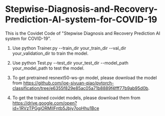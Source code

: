 # Stepwise-Diagnosis-and-Recovery-Prediction-AI-system-for-COVID-19
This is the Covidet Code of "Stepwise Diagnosis and Recovery Prediction AI system for COVID-19".

1. Use python Trainer.py --train_dir your_train_dir --val_dir your_validation_dir to train the model.

2. Use python Test.py --test_dir your_test_dir --model_path your_model_path to test the model.

3. To get pretrained resnext50-ws-gn model, please download the model from https://github.com/joe-siyuan-qiao/pytorch-classification/tree/e6355f829e85ac05a71b8889f4fff77b9ab95d0b.

4. To get the trained covidet models, please download them from https://drive.google.com/open?id=1RVzTPGgiORMIIFntb5Jbjy7ooHhu1Bce